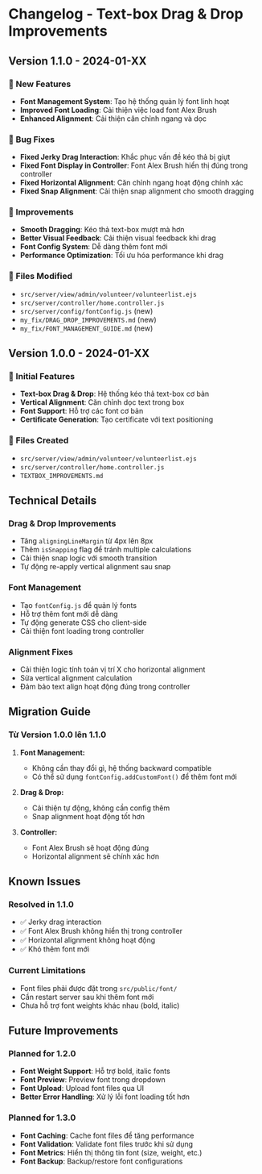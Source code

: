 # Changelog - Text-box Drag & Drop Improvements

## Version 1.1.0 - 2024-01-XX

### 🚀 New Features

- **Font Management System**: Tạo hệ thống quản lý font linh hoạt
- **Improved Font Loading**: Cải thiện việc load font Alex Brush
- **Enhanced Alignment**: Cải thiện căn chỉnh ngang và dọc

### 🐛 Bug Fixes

- **Fixed Jerky Drag Interaction**: Khắc phục vấn đề kéo thả bị giựt
- **Fixed Font Display in Controller**: Font Alex Brush hiển thị đúng trong controller
- **Fixed Horizontal Alignment**: Căn chỉnh ngang hoạt động chính xác
- **Fixed Snap Alignment**: Cải thiện snap alignment cho smooth dragging

### 🔧 Improvements

- **Smooth Dragging**: Kéo thả text-box mượt mà hơn
- **Better Visual Feedback**: Cải thiện visual feedback khi drag
- **Font Config System**: Dễ dàng thêm font mới
- **Performance Optimization**: Tối ưu hóa performance khi drag

### 📁 Files Modified

- `src/server/view/admin/volunteer/volunteerlist.ejs`
- `src/server/controller/home.controller.js`
- `src/server/config/fontConfig.js` (new)
- `my_fix/DRAG_DROP_IMPROVEMENTS.md` (new)
- `my_fix/FONT_MANAGEMENT_GUIDE.md` (new)

## Version 1.0.0 - 2024-01-XX

### 🚀 Initial Features

- **Text-box Drag & Drop**: Hệ thống kéo thả text-box cơ bản
- **Vertical Alignment**: Căn chỉnh dọc text trong box
- **Font Support**: Hỗ trợ các font cơ bản
- **Certificate Generation**: Tạo certificate với text positioning

### 📁 Files Created

- `src/server/view/admin/volunteer/volunteerlist.ejs`
- `src/server/controller/home.controller.js`
- `TEXTBOX_IMPROVEMENTS.md`

## Technical Details

### Drag & Drop Improvements

- Tăng `aligningLineMargin` từ 4px lên 8px
- Thêm `isSnapping` flag để tránh multiple calculations
- Cải thiện snap logic với smooth transition
- Tự động re-apply vertical alignment sau snap

### Font Management

- Tạo `fontConfig.js` để quản lý fonts
- Hỗ trợ thêm font mới dễ dàng
- Tự động generate CSS cho client-side
- Cải thiện font loading trong controller

### Alignment Fixes

- Cải thiện logic tính toán vị trí X cho horizontal alignment
- Sửa vertical alignment calculation
- Đảm bảo text align hoạt động đúng trong controller

## Migration Guide

### Từ Version 1.0.0 lên 1.1.0

1. **Font Management:**
   - Không cần thay đổi gì, hệ thống backward compatible
   - Có thể sử dụng `fontConfig.addCustomFont()` để thêm font mới

2. **Drag & Drop:**
   - Cải thiện tự động, không cần config thêm
   - Snap alignment hoạt động tốt hơn

3. **Controller:**
   - Font Alex Brush sẽ hoạt động đúng
   - Horizontal alignment sẽ chính xác hơn

## Known Issues

### Resolved in 1.1.0

- ✅ Jerky drag interaction
- ✅ Font Alex Brush không hiển thị trong controller
- ✅ Horizontal alignment không hoạt động
- ✅ Khó thêm font mới

### Current Limitations

- Font files phải được đặt trong `src/public/font/`
- Cần restart server sau khi thêm font mới
- Chưa hỗ trợ font weights khác nhau (bold, italic)

## Future Improvements

### Planned for 1.2.0

- **Font Weight Support**: Hỗ trợ bold, italic fonts
- **Font Preview**: Preview font trong dropdown
- **Font Upload**: Upload font files qua UI
- **Better Error Handling**: Xử lý lỗi font loading tốt hơn

### Planned for 1.3.0

- **Font Caching**: Cache font files để tăng performance
- **Font Validation**: Validate font files trước khi sử dụng
- **Font Metrics**: Hiển thị thông tin font (size, weight, etc.)
- **Font Backup**: Backup/restore font configurations
